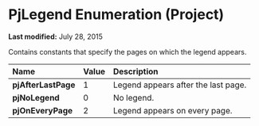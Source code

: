 
# PjLegend Enumeration (Project)

 **Last modified:** July 28, 2015

Contains constants that specify the pages on which the legend appears.


|**Name**|**Value**|**Description**|
|:-----|:-----|:-----|
| **pjAfterLastPage**|1|Legend appears after the last page.|
| **pjNoLegend**|0|No legend.|
| **pjOnEveryPage**|2|Legend appears on every page.|
